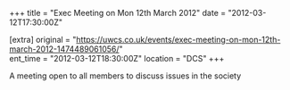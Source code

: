 +++
title = "Exec Meeting on Mon 12th March 2012"
date = "2012-03-12T17:30:00Z"

[extra]
original = "https://uwcs.co.uk/events/exec-meeting-on-mon-12th-march-2012-1474489061056/"    
ent_time = "2012-03-12T18:30:00Z"
location = "DCS"
+++

A meeting open to all members to discuss issues in the society


